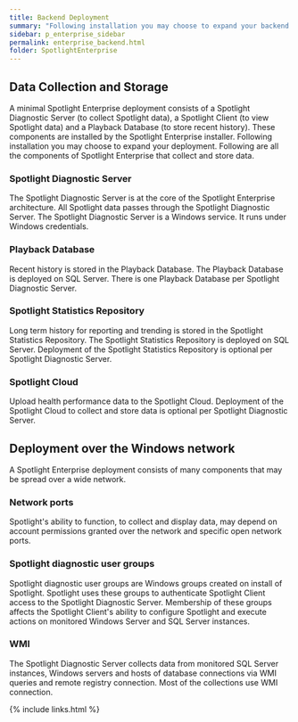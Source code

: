 ```yaml
---
title: Backend Deployment
summary: "Following installation you may choose to expand your backend deployment of Spotlight or further understand your current backend deployment."
sidebar: p_enterprise_sidebar
permalink: enterprise_backend.html
folder: SpotlightEnterprise
---
```



## Data Collection and Storage

A minimal Spotlight Enterprise deployment consists of a Spotlight Diagnostic Server (to collect Spotlight data), a Spotlight Client (to view Spotlight data) and a Playback Database (to store recent history). These components are installed by the Spotlight Enterprise installer. Following installation you may choose to expand your deployment. Following are all the components of Spotlight Enterprise that collect and store data.

### Spotlight Diagnostic Server

The Spotlight Diagnostic Server is at the core of the Spotlight Enterprise architecture. All Spotlight data passes through the Spotlight Diagnostic Server. The Spotlight Diagnostic Server is a Windows service. It runs under Windows credentials.

### Playback Database

Recent history is stored in the Playback Database. The Playback Database is deployed on SQL Server. There is one Playback Database per Spotlight Diagnostic Server.

### Spotlight Statistics Repository

Long term history for reporting and trending is stored in the Spotlight Statistics Repository. The Spotlight Statistics Repository is deployed on SQL Server. Deployment of the Spotlight Statistics Repository is optional per Spotlight Diagnostic Server.

### Spotlight Cloud

Upload health performance data to the Spotlight Cloud. Deployment of the Spotlight Cloud to collect and store data is optional per Spotlight Diagnostic Server.


## Deployment over the Windows network

A Spotlight Enterprise deployment consists of many components that may be spread over a wide network.

### Network ports

Spotlight's ability to function, to collect and display data, may depend on account permissions granted over the network and specific open network ports.

### Spotlight diagnostic user groups

Spotlight diagnostic user groups are Windows groups created on install of Spotlight. Spotlight uses these groups to authenticate Spotlight Client access to the Spotlight Diagnostic Server. Membership of these groups affects the Spotlight Client's ability to configure Spotlight and execute actions on monitored Windows Server and SQL Server instances.

### WMI

The Spotlight Diagnostic Server collects data from monitored SQL Server instances, Windows servers and hosts of database connections via WMI queries and remote registry connection. Most of the collections use WMI connection.


{% include links.html %}
